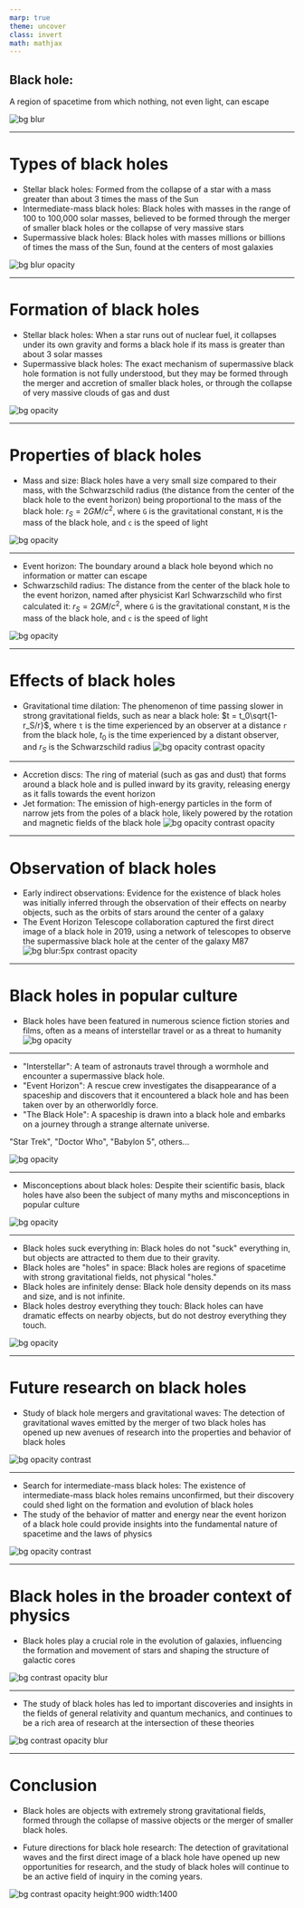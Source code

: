```yaml
---
marp: true
theme: uncover
class: invert
math: mathjax
---
```


## Black hole:

A region of spacetime from which nothing, not even light, can escape

![bg blur](introduction.png)

---

# Types of black holes

- Stellar black holes: Formed from the collapse of a star with a mass greater than about 3 times the mass of the Sun
- Intermediate-mass black holes: Black holes with masses in the range of 100 to 100,000 solar masses, believed to be formed through the merger of smaller black holes or the collapse of very massive stars
- Supermassive black holes: Black holes with masses millions or billions of times the mass of the Sun, found at the centers of most galaxies

![bg blur opacity](types.png)

---

# Formation of black holes

- Stellar black holes: When a star runs out of nuclear fuel, it collapses under its own gravity and forms a black hole if its mass is greater than about 3 solar masses
- Supermassive black holes: The exact mechanism of supermassive black hole formation is not fully understood, but they may be formed through the merger and accretion of smaller black holes, or through the collapse of very massive clouds of gas and dust

![bg opacity](3.png)

---

# Properties of black holes

- Mass and size: Black holes have a very small size compared to their mass, with the Schwarzschild radius (the distance from the center of the black hole to the event horizon) being proportional to the mass of the black hole: $r_S = 2GM/c^2$, where `G` is the gravitational constant, `M` is the mass of the black hole, and `c` is the speed of light

![bg opacity](4.png)

---

- Event horizon: The boundary around a black hole beyond which no information or matter can escape
- Schwarzschild radius: The distance from the center of the black hole to the event horizon, named after physicist Karl Schwarzschild who first calculated it: $r_S = 2GM/c^2$, where `G` is the gravitational constant, `M` is the mass of the black hole, and `c` is the speed of light

![bg opacity](4.png)

---

# Effects of black holes

- Gravitational time dilation: The phenomenon of time passing slower in strong gravitational fields, such as near a black hole: $t = t_0\sqrt{1-r_S/r}$, where `t` is the time experienced by an observer at a distance `r` from the black hole, $t_0$ is the time experienced by a distant observer, and $r_S$ is the Schwarzschild radius
  ![bg opacity contrast opacity](5.png)

---

- Accretion discs: The ring of material (such as gas and dust) that forms around a black hole and is pulled inward by its gravity, releasing energy as it falls towards the event horizon
- Jet formation: The emission of high-energy particles in the form of narrow jets from the poles of a black hole, likely powered by the rotation and magnetic fields of the black hole
  ![bg opacity contrast opacity](5.png)

---

# Observation of black holes

- Early indirect observations: Evidence for the existence of black holes was initially inferred through the observation of their effects on nearby objects, such as the orbits of stars around the center of a galaxy
- The Event Horizon Telescope collaboration captured the first direct image of a black hole in 2019, using a network of telescopes to observe the supermassive black hole at the center of the galaxy M87
  ![bg blur:5px contrast opacity](6.png)

---

# Black holes in popular culture

- Black holes have been featured in numerous science fiction stories and films, often as a means of interstellar travel or as a threat to humanity
  ![bg opacity](7.png)

---

- "Interstellar": A team of astronauts travel through a wormhole and encounter a supermassive black hole.
- "Event Horizon": A rescue crew investigates the disappearance of a spaceship and discovers that it encountered a black hole and has been taken over by an otherworldly force.
- "The Black Hole": A spaceship is drawn into a black hole and embarks on a journey through a strange alternate universe.

"Star Trek", "Doctor Who", "Babylon 5", others...

![bg opacity](7.png)

---

- Misconceptions about black holes: Despite their scientific basis, black holes have also been the subject of many myths and misconceptions in popular culture

![bg opacity](7.png)

---

- Black holes suck everything in: Black holes do not "suck" everything in, but objects are attracted to them due to their gravity.
- Black holes are "holes" in space: Black holes are regions of spacetime with strong gravitational fields, not physical "holes."
- Black holes are infinitely dense: Black hole density depends on its mass and size, and is not infinite.
- Black holes destroy everything they touch: Black holes can have dramatic effects on nearby objects, but do not destroy everything they touch.

![bg opacity](7.png)

---

# Future research on black holes

- Study of black hole mergers and gravitational waves: The detection of gravitational waves emitted by the merger of two black holes has opened up new avenues of research into the properties and behavior of black holes

![bg opacity contrast](8.png)

---

- Search for intermediate-mass black holes: The existence of intermediate-mass black holes remains unconfirmed, but their discovery could shed light on the formation and evolution of black holes
- The study of the behavior of matter and energy near the event horizon of a black hole could provide insights into the fundamental nature of spacetime and the laws of physics

![bg opacity contrast](8.png)

---

# Black holes in the broader context of physics

- Black holes play a crucial role in the evolution of galaxies, influencing the formation and movement of stars and shaping the structure of galactic cores

![bg contrast opacity blur](9.png)

---

- The study of black holes has led to important discoveries and insights in the fields of general relativity and quantum mechanics, and continues to be a rich area of research at the intersection of these theories

![bg contrast opacity blur](9.png)

---

# Conclusion

- Black holes are objects with extremely strong gravitational fields, formed through the collapse of massive objects or the merger of smaller black holes.

- Future directions for black hole research: The detection of gravitational waves and the first direct image of a black hole have opened up new opportunities for research, and the study of black holes will continue to be an active field of inquiry in the coming years.

![bg contrast opacity height:900 width:1400](10.png)
